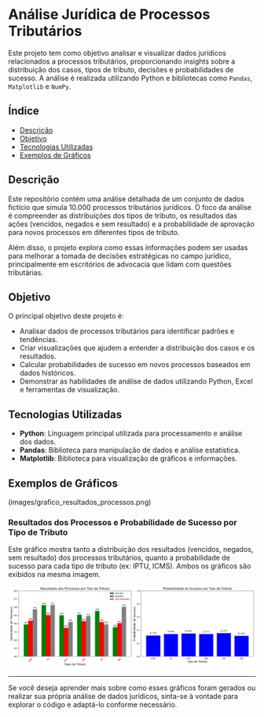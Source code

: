 # Análise Jurídica de Processos Tributários

Este projeto tem como objetivo analisar e visualizar dados jurídicos relacionados a processos tributários, proporcionando insights sobre a distribuição dos casos, tipos de tributo, decisões e probabilidades de sucesso. A análise é realizada utilizando Python e bibliotecas como `Pandas`, `Matplotlib` e `NumPy`.

## Índice

- [Descrição](#descrição)
- [Objetivo](#objetivo)
- [Tecnologias Utilizadas](#tecnologias-utilizadas)
- [Exemplos de Gráficos](#exemplos-de-gráficos)


## Descrição

Este repositório contém uma análise detalhada de um conjunto de dados fictício que simula 10.000 processos tributários jurídicos. O foco da análise é compreender as distribuições dos tipos de tributo, os resultados das ações (vencidos, negados e sem resultado) e a probabilidade de aprovação para novos processos em diferentes tipos de tributo.

Além disso, o projeto explora como essas informações podem ser usadas para melhorar a tomada de decisões estratégicas no campo jurídico, principalmente em escritórios de advocacia que lidam com questões tributárias.

## Objetivo

O principal objetivo deste projeto é:

- Analisar dados de processos tributários para identificar padrões e tendências.
- Criar visualizações que ajudem a entender a distribuição dos casos e os resultados.
- Calcular probabilidades de sucesso em novos processos baseados em dados históricos.
- Demonstrar as habilidades de análise de dados utilizando Python, Excel e ferramentas de visualização.

## Tecnologias Utilizadas

- **Python**: Linguagem principal utilizada para processamento e análise dos dados.
- **Pandas**: Biblioteca para manipulação de dados e análise estatística.
- **Matplotlib**: Biblioteca para visualização de gráficos e informações.

## Exemplos de Gráficos
(images/grafico_resultados_processos.png)

### Resultados dos Processos e Probabilidade de Sucesso por Tipo de Tributo

Este gráfico mostra tanto a distribuição dos resultados (vencidos, negados, sem resultado) dos processos tributários, quanto a probabilidade de sucesso para cada tipo de tributo (ex: IPTU, ICMS). Ambos os gráficos são exibidos na mesma imagem.

![Distribuição e Probabilidade de Sucesso](images/probabilidade_sucesso_tributos.png)

---

Se você deseja aprender mais sobre como esses gráficos foram gerados ou realizar sua própria análise de dados jurídicos, sinta-se à vontade para explorar o código e adaptá-lo conforme necessário.
